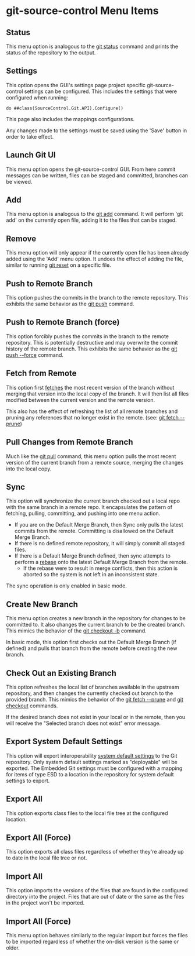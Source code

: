 # git-source-control Menu Items

## Status
This menu option is analogous to the [git status](https://git-scm.com/docs/git-status) command and prints the status of the repository to the output.


## Settings
This option opens the GUI's settings page project specific git-source-control settings can be configured. This includes the settings that were configured when running:
```
do ##class(SourceControl.Git.API).Configure()
```

This page also includes the mappings configurations.

Any changes made to the settings must be saved using the 'Save' button in order to take effect.


## Launch Git UI
This menu option opens the git-source-control GUI. From here commit messages can be written, files can be staged and committed, branches can be viewed.


## Add
This menu option is analogous to the [git add](https://git-scm.com/docs/git-add) command. It will perform 'git add' on the currently open file, adding it to the files that can be staged.


## Remove
This menu option will only appear if the currently open file has been already added using the 'Add' menu option. It undoes the effect of adding the file, similar to running [git reset](https://git-scm.com/docs/git-reset) on a specific file.


## Push to Remote Branch
This option pushes the commits in the branch to the remote repository. This exhibits the same behavior as the [git push](https://git-scm.com/docs/git-push) command.


## Push to Remote Branch (force)
This option forcibly pushes the commits in the branch to the remote repository. This is potentially destructive and may overwrite the commit history of the remote branch. This exhibits the same behavior as the [git push --force](https://git-scm.com/docs/git-push) command.


## Fetch from Remote
This option first [fetches](https://git-scm.com/docs/git-fetch) the most recent version of the branch without merging that version into the local copy of the branch.  It will then list all files modified between the current version and the remote version.

This also has the effect of refreshing the list of all remote branches and pruning any references that no longer exist in the remote.  (see: [git fetch --prune](https://git-scm.com/docs/git-fetch#Documentation/git-fetch.txt---prune))


## Pull Changes from Remote Branch
Much like the [git pull](https://git-scm.com/docs/git-pull) command, this menu option pulls the most recent version of the current branch from a remote source, merging the changes into the local copy.


## Sync
This option will synchronize the current branch checked out a local repo with the same branch in a remote repo.  It encapsulates the pattern of fetching, pulling, committing, and pushing into one menu action.
- If you are on the Default Merge Branch, then Sync only pulls the latest commits from the remote.  Committing is disallowed on the Default Merge Branch.
- If there is no defined remote repository, it will simply commit all staged files.
- If there is a Default Merge Branch defined, then sync attempts to perform a [rebase](https://git-scm.com/docs/git-rebase) onto the latest Default Merge Branch from the remote.
    - If the rebase were to result in merge conflicts, then this action is aborted so the system is not left in an inconsistent state.

The sync operation is only enabled in basic mode.


## Create New Branch
This menu option creates a new branch in the repository for changes to be committed to. It also changes the current branch to be the created branch. This mimics the behavior of the [git checkout -b](https://git-scm.com/docs/git-checkout) command.

In basic mode, this option first checks out the Default Merge Branch (if defined) and pulls that branch from the remote before creating the new branch.


## Check Out an Existing Branch
This option refreshes the local list of branches available in the upstream repository, and then changes the currently checked out branch to the provided branch.  This mimics the behavior of the [git fetch --prune](https://git-scm.com/docs/git-fetch#Documentation/git-fetch.txt---prune) and [git checkout](https://git-scm.com/docs/git-checkout) commands.

If the desired branch does not exist in your local or in the remote, then you will receive the "Selected branch does not exist" error message.

## Export System Default Settings
This option will export interoperability [system default settings](https://docs.intersystems.com/irislatest/csp/docbook/DocBook.UI.Page.cls?KEY=ECONFIG_other_default_settings) to the Git repository. Only system default settings marked as "deployable" will be exported. The Embedded Git settings must be configured with a mapping for items of type ESD to a location in the repository for system default settings to export.


## Export All
This option exports class files to the local file tree at the configured location.


## Export All (Force)
This option exports all class files regardless of whether they're already up to date in the local file tree or not.


## Import All
This option imports the versions of the files that are found in the configured directory into the project. Files that are out of date or the same as the files in the project won't be imported.


## Import All (Force)
This menu option behaves similarly to the regular import but forces the files to be imported regardless of whether the on-disk version is the same or older.
